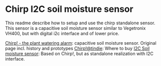 # Chirp I2C soil moisture sensor 
This readme describe how to setup and use the chirp standalone sensor.
This sensor is a capacitive soil moisture sensor similar to Vegetronix VH400, but with digital i2c interface and of lower price.

[Chirp! - the plant watering alarm](https://wemakethings.net/chirp/): capacitive soil moisture sensor. Original page incl. history and prototypes 
[Chirp!@tindie](https://www.tindie.com/products/miceuz/chirp-plant-watering-alarm/): Where to buy 
[I2C Soil moisture sensor](https://www.tindie.com/products/miceuz/i2c-soil-moisture-sensor/): Based on Chirp!, but as standalone realization with I2C interface.


